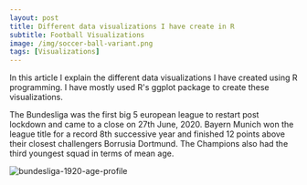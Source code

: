 ```yaml
---
layout: post
title: Different data visualizations I have create in R
subtitle: Football Visualizations
image: /img/soccer-ball-variant.png
tags: [Visualizations]
---
```


In this article I explain the different data visualizations I have created using R programming. I have mostly used R's ggplot package to create these visualizations.

The Bundesliga was the first big 5 european league to restart post lockdown and came to a close on 27th June, 2020. Bayern Munich won the league title for a record 8th successive year and finished 12 points above their closest challengers Borrusia Dortmund. The Champions also had the third youngest squad in terms of mean age.

![bundesliga-1920-age-profile](/img/plots/bundesliga_1920/bun_teams_age_profile_1920.png)

